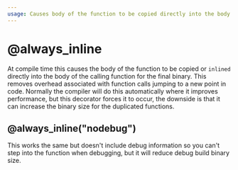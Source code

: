 ```yaml
---
usage: Causes body of the function to be copied directly into the body of the calling function in the final binary 
---
```


# @always_inline
At compile time this causes the body of the function to be copied or `inlined` directly into the body of the calling function for the final binary. This removes overhead associated with function calls jumping to a new point in code. Normally the compiler will do this automatically where it improves performance, but this decorator forces it to occur, the downside is that it can increase the binary size for the duplicated functions.

## @always_inline("nodebug")
This works the same but doesn't include debug information so you can't step into the function when debugging, but it will reduce debug build binary size.

<CommentService />
